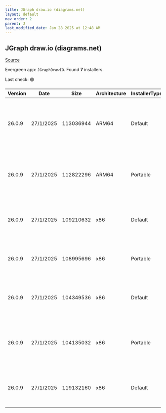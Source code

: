 ```yaml
---
title: JGraph draw.io (diagrams.net)
layout: default
nav_order: 2
parent: J
last_modified_date: Jan 28 2025 at 12:48 AM
---
```


## JGraph draw.io (diagrams.net)

[Source](https://www.drawio.com)

Evergreen app: `JGraphDrawIO`. Found **7** installers.

Last check: 🟢

| Version | Date      | Size      | Architecture | InstallerType | Type | URI                                                                                                                                                                                                                                              |
| ------- | --------- | --------- | ------------ | ------------- | ---- | ------------------------------------------------------------------------------------------------------------------------------------------------------------------------------------------------------------------------------------------------ |
| 26.0.9  | 27/1/2025 | 113036944 | ARM64        | Default       | exe  | [https://github.com/jgraph/drawio-desktop/releases/download/v26.0.9/draw.io-arm64-26.0.9-windows-arm64-installer.exe](https://github.com/jgraph/drawio-desktop/releases/download/v26.0.9/draw.io-arm64-26.0.9-windows-arm64-installer.exe)       |
| 26.0.9  | 27/1/2025 | 112822296 | ARM64        | Portable      | exe  | [https://github.com/jgraph/drawio-desktop/releases/download/v26.0.9/draw.io-arm64-26.0.9-windows-arm64-no-installer.exe](https://github.com/jgraph/drawio-desktop/releases/download/v26.0.9/draw.io-arm64-26.0.9-windows-arm64-no-installer.exe) |
| 26.0.9  | 27/1/2025 | 109210632 | x86          | Default       | exe  | [https://github.com/jgraph/drawio-desktop/releases/download/v26.0.9/draw.io-26.0.9-windows-installer.exe](https://github.com/jgraph/drawio-desktop/releases/download/v26.0.9/draw.io-26.0.9-windows-installer.exe)                               |
| 26.0.9  | 27/1/2025 | 108995696 | x86          | Portable      | exe  | [https://github.com/jgraph/drawio-desktop/releases/download/v26.0.9/draw.io-26.0.9-windows-no-installer.exe](https://github.com/jgraph/drawio-desktop/releases/download/v26.0.9/draw.io-26.0.9-windows-no-installer.exe)                         |
| 26.0.9  | 27/1/2025 | 104349536 | x86          | Default       | exe  | [https://github.com/jgraph/drawio-desktop/releases/download/v26.0.9/draw.io-ia32-26.0.9-windows-32bit-installer.exe](https://github.com/jgraph/drawio-desktop/releases/download/v26.0.9/draw.io-ia32-26.0.9-windows-32bit-installer.exe)         |
| 26.0.9  | 27/1/2025 | 104135032 | x86          | Portable      | exe  | [https://github.com/jgraph/drawio-desktop/releases/download/v26.0.9/draw.io-ia32-26.0.9-windows-32bit-no-installer.exe](https://github.com/jgraph/drawio-desktop/releases/download/v26.0.9/draw.io-ia32-26.0.9-windows-32bit-no-installer.exe)   |
| 26.0.9  | 27/1/2025 | 119132160 | x86          | Default       | msi  | [https://github.com/jgraph/drawio-desktop/releases/download/v26.0.9/draw.io-26.0.9.msi](https://github.com/jgraph/drawio-desktop/releases/download/v26.0.9/draw.io-26.0.9.msi)                                                                   |

